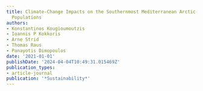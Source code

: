 ```yaml
---
title: Climate-Change Impacts on the Southernmost Mediterranean Arctic-Alpine Plant
  Populations
authors:
- Konstantinos Kougioumoutzis
- Ioannis P Kokkoris
- Arne Strid
- Thomas Raus
- Panayotis Dimopoulos
date: '2021-01-01'
publishDate: '2024-04-04T10:49:31.015469Z'
publication_types:
- article-journal
publication: '*Sustainability*'
---
```


